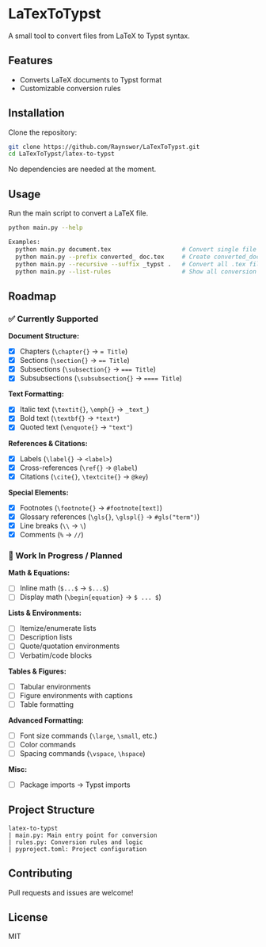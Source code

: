 # LaTexToTypst

A small tool to convert files from LaTeX to Typst syntax.

## Features

- Converts LaTeX documents to Typst format
- Customizable conversion rules

## Installation

Clone the repository:

```bash
git clone https://github.com/Raynswor/LaTexToTypst.git
cd LaTexToTypst/latex-to-typst
```

No dependencies are needed at the moment. 

## Usage

Run the main script to convert a LaTeX file.

```bash
python main.py --help

Examples:
  python main.py document.tex                    # Convert single file in-place
  python main.py --prefix converted_ doc.tex     # Create converted_doc.typ
  python main.py --recursive --suffix _typst .   # Convert all .tex files in current dir
  python main.py --list-rules                    # Show all conversion rules
```

## Roadmap

### ✅ Currently Supported

**Document Structure:**

- [x] Chapters (`\chapter{}` → `= Title`)
- [x] Sections (`\section{}` → `== Title`)
- [x] Subsections (`\subsection{}` → `=== Title`)
- [x] Subsubsections (`\subsubsection{}` → `==== Title`)

**Text Formatting:**

- [x] Italic text (`\textit{}`, `\emph{}` → `_text_`)
- [x] Bold text (`\textbf{}` → `*text*`)
- [x] Quoted text (`\enquote{}` → `"text"`)

**References & Citations:**

- [x] Labels (`\label{}` → `<label>`)
- [x] Cross-references (`\ref{}` → `@label`)
- [x] Citations (`\cite{}`, `\textcite{}` → `@key`)

**Special Elements:**

- [x] Footnotes (`\footnote{}` → `#footnote[text]`)
- [x] Glossary references (`\gls{}`, `\glspl{}` → `#gls("term")`)
- [x] Line breaks (`\\` → `\`)
- [x] Comments (`%` → `//`)

### 🔄 Work In Progress / Planned

**Math & Equations:**

- [ ] Inline math (`$...$` → `$...$`)
- [ ] Display math (`\begin{equation}` → `$ ... $`)

**Lists & Environments:**

- [ ] Itemize/enumerate lists
- [ ] Description lists
- [ ] Quote/quotation environments
- [ ] Verbatim/code blocks

**Tables & Figures:**

- [ ] Tabular environments
- [ ] Figure environments with captions
- [ ] Table formatting

**Advanced Formatting:**

- [ ] Font size commands (`\large`, `\small`, etc.)
- [ ] Color commands
- [ ] Spacing commands (`\vspace`, `\hspace`)

**Misc:**

- [ ] Package imports → Typst imports

## Project Structure

```text
latex-to-typst
| main.py: Main entry point for conversion
| rules.py: Conversion rules and logic
| pyproject.toml: Project configuration
```

## Contributing

Pull requests and issues are welcome!

## License

MIT
